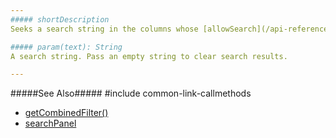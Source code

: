 ```yaml
---
##### shortDescription
Seeks a search string in the columns whose [allowSearch](/api-reference/10%20UI%20Widgets/GridBase/1%20Configuration/columns/allowSearch.md '{basewidgetpath}/Configuration/columns/#allowSearch') option is **true**.

##### param(text): String
A search string. Pass an empty string to clear search results.

---
```

#####See Also#####
#include common-link-callmethods
- [getCombinedFilter()](/api-reference/10%20UI%20Widgets/GridBase/3%20Methods/getCombinedFilter().md '{basewidgetpath}/Methods/#getCombinedFilter')
- [searchPanel](/api-reference/10%20UI%20Widgets/GridBase/1%20Configuration/searchPanel '{basewidgetpath}/Configuration/searchPanel/')